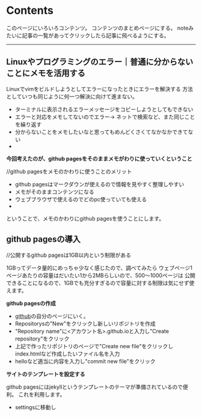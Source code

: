 # Contents

このページにいろいろコンテンツ。
コンテンツのまとめページにする。
noteみたいに記事の一覧があってクリックしたら記事に飛べるようにする。

---

## Linuxやプログラミングのエラー｜普通に分からないことにメモを活用する


Linuxでvimをビルドしようとしてエラーになったときにエラーを解決する
方法としていつも同じように何一つ解決に向けて進まない。

- ターミナルに表示されるエラーメッセージをコピーしようとしてもできない
- エラーと対応をメモしてないのでエラー-> ネットで検索など、また同じことを繰り返す
- 分からないことをメモしたいなと思ってもめんどくさくてなかなかできてない
- 

**今回考えたのが、github pagesをそのままメモがわりに使っていくということ**


//github pagesをメモのかわりに使うことのメリット


- github pagesはマークダウンが使えるので情報を見やすく整理しやすい
- メモがそのままコンテンツになる
- ウェブブラウザで使えるのでどのpc使っていても使える
- 

ということで、メモのかわりにgithub pagesを使うことにします。


## github pagesの導入

//公開するgithub pagesは1GB以内という制限がある

1GBってデータ量的にめっちゃ少なく感じたので、調べてみたら
ウェブページ1ページあたりの容量はだいたい1から2MBらしいので、500〜1000ページは
公開できることになるので、1GBでも充分すぎるので容量に対する制限は気にせず使えます。

**github pagesの作成**

- [github](https://github.com/)の自分のページにいく。
- Repositorysの"New"をクリックし新しいリポジトリを作成
- "Repository name"に<アカウント名>.github.ioと入力し"Create repository"をクリック
- 上記で作ったリポジトリのページで"Create new file"をクリックしindex.htmlなど作成したいファイル名を入力
- helloなど適当に内容を入力し"commit new file"をクリック

**サイトのテンプレートを設定する**

github pagesにはjekyllというテンプレートのテーマが準備されているので便利。
これを利用します。

- settingsに移動し















